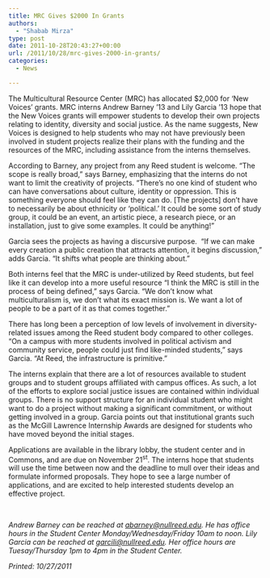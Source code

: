 ```yaml
---
title: MRC Gives $2000 In Grants
authors: 
  - "Shabab Mirza"
type: post
date: 2011-10-28T20:43:27+00:00
url: /2011/10/28/mrc-gives-2000-in-grants/
categories:
  - News

---
```

The Multicultural Resource Center (MRC) has allocated $2,000 for ‘New Voices’ grants. MRC interns Andrew Barney ’13 and Lily Garcia ’13 hope that the New Voices grants will empower students to develop their own projects relating to identity, diversity and social justice. As the name suggests, New Voices is designed to help students who may not have previously been involved in student projects realize their plans with the funding and the resources of the MRC, including assistance from the interns themselves.

According to Barney, any project from any Reed student is welcome. “The scope is really broad,” says Barney, emphasizing that the interns do not want to limit the creativity of projects. “There’s no one kind of student who can have conversations about culture, identity or oppression. This is something everyone should feel like they can do. [The projects] don’t have to necessarily be about ethnicity or ‘political.’ It could be some sort of study group, it could be an event, an artistic piece, a research piece, or an installation, just to give some examples. It could be anything!”

Garcia sees the projects as having a discursive purpose.  “If we can make every creation a public creation that attracts attention, it begins discussion,” adds Garcia. “It shifts what people are thinking about.”

Both interns feel that the MRC is under-utilized by Reed students, but feel like it can develop into a more useful resource “I think the MRC is still in the process of being defined,” says Garcia. “We don’t know what multiculturalism is, we don’t what its exact mission is. We want a lot of people to be a part of it as that comes together.”

There has long been a perception of low levels of involvement in diversity-related issues among the Reed student body compared to other colleges. “On a campus with more students involved in political activism and community service, people could just find like-minded students,” says Garcia. “At Reed, the infrastructure is primitive.”

The interns explain that there are a lot of resources available to student groups and to student groups affiliated with campus offices. As such, a lot of the efforts to explore social justice issues are contained within individual groups. There is no support structure for an individual student who might want to do a project without making a significant commitment, or without getting involved in a group. Garcia points out that institutional grants such as the McGill Lawrence Internship Awards are designed for students who have moved beyond the initial stages.

Applications are available in the library lobby, the student center and in Commons, and are due on November 21<sup>st</sup>. The interns hope that students will use the time between now and the deadline to mull over their ideas and formulate informed proposals. They hope to see a large number of applications, and are excited to help interested students develop an effective project.

&nbsp;

_Andrew Barney can be reached at [&#x61;&#x62;&#x61;&#x72;&#x6e;&#x65;&#x79;&#x40;<span class="oe_displaynone">null</span>&#x72;&#x65;&#x65;&#x64;&#x2e;&#x65;&#x64;&#x75;][1]. He has office hours in the Student Center Monday/Wednesday/Friday 10am to noon. Lily Garcia can be reached at [&#x67;&#x61;&#x72;&#x63;&#x69;&#x6c;&#x69;&#x40;<span class="oe_displaynone">null</span>&#x72;&#x65;&#x65;&#x64;&#x2e;&#x65;&#x64;&#x75;][2]. Her office hours are Tuesay/Thursday 1pm to 4pm in the Student Center._

_Printed: 10/27/2011_

 [1]: mailto:&#x61;&#x62;&#x61;&#x72;&#x6e;&#x65;&#x79;&#x40;&#x72;&#x65;&#x65;&#x64;&#x2e;&#x65;&#x64;&#x75;
 [2]: mailto:&#x67;&#x61;&#x72;&#x63;&#x69;&#x6c;&#x69;&#x40;&#x72;&#x65;&#x65;&#x64;&#x2e;&#x65;&#x64;&#x75;